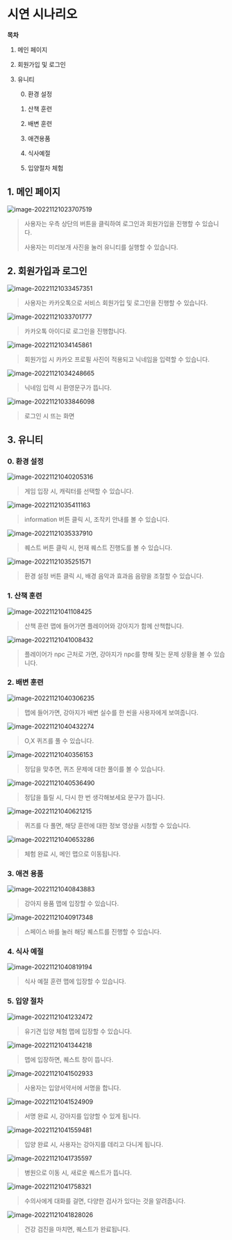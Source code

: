 # 시연 시나리오

**목차**

1. 메인 페이지

2. 회원가입 및 로그인

3. 유니티

   0. 환경 설정

   1. 산책 훈련
   2. 배변 훈련
   3. 애견용품
   4. 식사예절
   5. 입양절차 체험



## 1. 메인 페이지

![image-20221121023707519](assets/image-20221121023707519.png)

> 사용자는 우측 상단의 버튼을 클릭하여 로그인과 회원가입을 진행할 수 있습니다.
>
> 사용자는 미리보개 사진을 눌러 유니티를 실행할 수 있습니다. 



## 2. 회원가입과 로그인

![image-20221121033457351](assets/image-20221121033457351.png)

> 사용자는 카카오톡으로 서비스 회원가입 및 로그인을 진행할 수 있습니다. 



![image-20221121033701777](assets/image-20221121033701777.png)

> 카카오톡 아이디로 로그인을 진행합니다. 



![image-20221121034145861](assets/image-20221121034145861.png)

> 회원가입 시 카카오 프로필 사진이 적용되고 닉네임을 입력할 수 있습니다. 

![image-20221121034248665](assets/image-20221121034248665.png)

> 닉네임 입력 시 환영문구가 뜹니다.



![image-20221121033846098](assets/image-20221121033846098.png)

> 로그인 시 뜨는 화면



## 3. 유니티

### 0. 환경 설정

![image-20221121040205316](assets/image-20221121040205316.png)

> 게임 입장 시, 캐릭터를 선택할 수 있습니다.



![image-20221121035411163](assets/image-20221121035411163.png)

> information 버튼 클릭 시, 조작키 안내를 볼 수 있습니다. 



![image-20221121035337910](assets/image-20221121035337910.png)

> 퀘스트 버튼 클릭 시, 현재 퀘스트 진행도를 볼 수 있습니다. 



![image-20221121035251571](assets/image-20221121035251571.png)

> 환경 설정 버튼 클릭 시, 배경 음악과 효과음 음량을 조절할 수 있습니다. 



### 1. 산책 훈련

![image-20221121041108425](assets/image-20221121041108425.png)

> 산책 훈련 맵에 들어가면 플레이어와 강아지가 함께 산책합니다. 



![image-20221121041008432](assets/image-20221121041008432.png)

> 플레이어가 npc 근처로 가면, 강아지가 npc를 향해 짖는 문제 상황을 볼 수 있습니다.



### 2. 배변 훈련

![image-20221121040306235](assets/image-20221121040306235.png)

> 맵에 들어가면, 강아지가 배변 실수를 한 씬을 사용자에게 보여줍니다.



![image-20221121040432274](assets/image-20221121040432274.png)

> O,X 퀴즈를 풀 수 있습니다. 



![image-20221121040356153](assets/image-20221121040356153.png)

> 정답을 맞추면, 퀴즈 문제에 대한 풀이를 볼 수 있습니다. 



![image-20221121040536490](assets/image-20221121040536490.png)

> 정답을 틀릴 시, 다시 한 번 생각해보세요 문구가 뜹니다. 



![image-20221121040621215](assets/image-20221121040621215.png)

> 퀴즈를 다 풀면, 해당 훈련에 대한 정보 영상을 시청할 수 있습니다. 



![image-20221121040653286](assets/image-20221121040653286.png)

> 체험 완료 시, 메인 맵으로 이동됩니다. 



### 3. 애견 용품

![image-20221121040843883](assets/image-20221121040843883.png)

> 강아지 용품 맵에 입장할 수 있습니다. 



![image-20221121040917348](assets/image-20221121040917348.png)

> 스페이스 바를 눌러 해당 퀘스트를 진행할 수 있습니다. 



### 4. 식사 예절

![image-20221121040819194](assets/image-20221121040819194.png)

> 식사 예절 훈련 맵에 입장할 수 있습니다. 



### 5. 입양 절차

![image-20221121041232472](assets/image-20221121041232472.png)

> 유기견 입양 체험 맵에 입장할 수 있습니다. 



![image-20221121041344218](assets/image-20221121041344218.png)

> 맵에 입장하면, 퀘스트 창이 뜹니다.



![image-20221121041502933](assets/image-20221121041502933.png)

> 사용자는 입양서약서에 서명을 합니다.



![image-20221121041524909](assets/image-20221121041524909.png)

> 서명 완료 시, 강아지를 입양할 수 있게 됩니다.



![image-20221121041559481](assets/image-20221121041559481.png)

> 입양 완료 시, 사용자는 강아지를 데리고 다니게 됩니다. 



![image-20221121041735597](assets/image-20221121041735597.png)

> 병원으로 이동 시, 새로운 퀘스트가 뜹니다.



![image-20221121041758321](assets/image-20221121041758321.png)

> 수의사에게 대화를 걸면, 다양한 검사가 있다는 것을 알려줍니다. 



![image-20221121041828026](assets/image-20221121041828026.png)

> 건강 검진을 마치면, 퀘스트가 완료됩니다. 